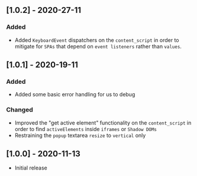 ## [1.0.2] - 2020-27-11

### Added

- Added `KeyboardEvent` dispatchers on the `content_script` in order to mitigate for `SPAs` that depend on `event listeners` rather than `values`.

## [1.0.1] - 2020-19-11

### Added

- Added some basic error handling for us to debug

### Changed

- Improved the "get active element" functionality on the `content_script` in order to find `activeElements` inside `iframes` or `Shadow DOMs`
- Restraining the `popup` textarea `resize` to `vertical` only

## [1.0.0] - 2020-11-13

- Initial release
